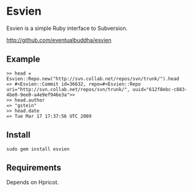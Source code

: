 Esvien
======
Esvien is a simple Ruby interface to Subversion.

http://github.com/eventualbuddha/esvien

Example
-------

    >> head = Esvien::Repo.new("http://svn.collab.net/repos/svn/trunk/").head
    => #<Esvien::Commit id=36632, repo=#<Esvien::Repo uri="http://svn.collab.net/repos/svn/trunk/", uuid="612f8ebc-c883-4be0-9ee0-a4e9ef946e3a">>
    >> head.author
    => "gstein"
    >> head.date
    => Tue Mar 17 17:37:56 UTC 2009

Install
-------

    sudo gem install esvien

Requirements
------------

Depends on Hpricot.
